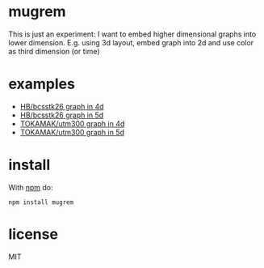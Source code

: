 # mugrem

This is just an experiment: I want to embed higher dimensional graphs into
lower dimension. E.g. using 3d layout, embed graph into 2d and use color as
third dimension (or time)

# examples

* [HB/bcsstk26 graph in 4d](https://anvaka.github.io/mugrem/index.html?dim=4&url=//s3.amazonaws.com/yasiv_uf/out/HB/bcsstk26/index.js)
* [HB/bcsstk26 graph in 5d](https://anvaka.github.io/mugrem/index.html?dim=5&url=//s3.amazonaws.com/yasiv_uf/out/HB/bcsstk26/index.js)
* [TOKAMAK/utm300 graph in 4d](https://anvaka.github.io/mugrem/index.html?dim=4&url=//s3.amazonaws.com/yasiv_uf/out/TOKAMAK/utm300/index.js)
* [TOKAMAK/utm300 graph in 5d](https://anvaka.github.io/mugrem/index.html?dim=5&url=//s3.amazonaws.com/yasiv_uf/out/TOKAMAK/utm300/index.js)

# install

With [npm](https://npmjs.org) do:

```
npm install mugrem
```

# license

MIT
